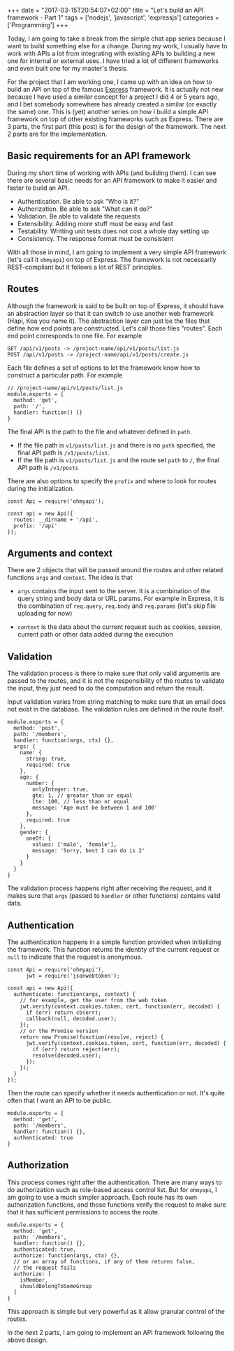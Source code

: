 +++
date = "2017-03-15T20:54:07+02:00"
title = "Let's build an API framework - Part 1"
tags = ['nodejs', 'javascript', 'expressjs']
categories = ['Programming']
+++

Today, I am going to take a break from the simple chat app series because I want to build something else for a change. During my work, I usually have to work with APIs a lot from integrating with existing APIs to building a new one for internal or external uses. I have tried a lot of different frameworks and even built one for my master's thesis.

<!--more-->

For the project that I am working one, I came up with an idea on how to build an API on top of the famous [Express](https://expressjs.com/) framework. It is actually not new because I have used a similar concept for a project I did 4 or 5 years ago, and I bet somebody somewhere has already created a similar (or exactly the same) one. This is (yet) another series on how I build a simple API framework on top of other existing frameworks such as Express. There are 3 parts, the first part (this post) is for the design of the framework. The next 2 parts are for the implementation.

## Basic requirements for an API framework
During my short time of working with APIs (and building them). I can see there are several basic needs for an API framework to make it easier and faster to build an API.

- Authentication. Be able to ask "Who is it?"
- Authorization. Be able to ask "What can it do?"
- Validation. Be able to validate the requests
- Extensibility. Adding more stuff must be easy and fast
- Testability. Writting unit tests does not cost a whole day setting up
- Consistency. The response format must be consistent

With all those in mind, I am going to implement a very simple API framework (let's call it `ohmyapi`) on top of Express. The framework is not necessarily REST-compliant but it follows a lot of REST principles.

## Routes
Although the framework is said to be built on top of Express, it should have an abstraction layer so that it can switch to use another web framework (Hapi, Koa you name it). The abstraction layer can just be the files that define how end points are constructed. Let's call those files "routes". Each end point corresponds to one file. For example

```
GET /api/v1/posts -> /project-name/api/v1/posts/list.js
POST /api/v1/posts -> /project-name/api/v1/posts/create.js
```

Each file defines a set of options to let the framework know how to construct a particular path. For example

```
// /project-name/api/v1/posts/list.js
module.exports = {
  method: 'get',
  path: '/',
  handler: function() {}
}
```

The final API is the path to the file and whatever defined in `path`.

- If the file path is `v1/posts/list.js` and there is no `path` specified, the final API path is `/v1/posts/list`.
- If the file path is `v1/posts/list.js` and the route set `path` to `/`, the final API path is `/v1/posts`

There are also options to specify the `prefix` and where to look for routes during the initialization.

```
const Api = require('ohmyapi');

const api = new Api({
  routes: __dirname + '/api',
  prefix: '/api'
});
```

## Arguments and context
There are 2 objects that will be passed around the routes and other related functions `args` and `context`. The idea is that

- `args` contains the input sent to the server. It is a combination of the query string and body data or URL params. For example in Express, it is the combination of `req.query`, `req.body` and `req.params` (let's skip file uploading for now)

- `context` is the data about the current request such as cookies, session, current path or other data added during the execution

## Validation
The validation process is there to make sure that only valid arguments are passed to the routes, and it is not the responsibility of the routes to validate the input, they just need to do the computation and return the result.

Input validation varies from string matching to make sure that an email does not exist in the database. The validation rules are defined in the route itself.

```
module.exports = {
  method: 'post',
  path: '/members',
  handler: function(args, ctx) {},
  args: {
    name: {
      string: true,
      required: true
    },
    age: {
      number: {
        onlyInteger: true,
        gte: 1, // greater than or equal
        lte: 100, // less than or equal
        message: 'Age must be between 1 and 100'
      },
      required: true
    },
    gender: {
      oneOf: {
        values: ['male', 'female'],
        message: 'Sorry, best I can do is 2'
      }
    }
  }
}
```

The validation process happens right after receiving the request, and it makes sure that `args` (passed to `handler` or other functions) contains valid data.

## Authentication
The authentication happens in a simple function provided when initializing the framework. This function returns the identity of the current request or `null` to indicate that the request is anonymous.

```
const Api = require('ohmyapi'),
      jwt = require('jsonwebtoken');

const api = new Api({
  authenticate: function(args, context) {
    // for example, get the user from the web token
    jwt.verify(context.cookies.token, cert, function(err, decoded) {
      if (err) return cb(err);
      callback(null, decoded.user);
    });
    // or the Promise version
    return new Promise(function(resolve, reject) {
      jwt.verify(context.cookies.token, cert, function(err, decoded) {
        if (err) return reject(err);
        resolve(decoded.user);
      });
    });
  }
});
```

Then the route can specify whether it needs authentication or not. It's quite often that I want an API to be public.

```
module.exports = {
  method: 'get',
  path: '/members',
  handler: function() {},
  authenticated: true
}
```

## Authorization
This process comes right after the authentication. There are many ways to do authorization such as role-based access control list. But for `ohmyapi`, I am going to use a much simpler approach. Each route has its own authorization functions, and those functions verify the request to make sure that it has sufficient permissions to access the route.

```
module.exports = {
  method: 'get',
  path: '/members',
  handler: function() {},
  authenticated: true,
  authorize: function(args, ctx) {},
  // or an array of functions, if any of them returns false,
  // the request fails
  authorize: [
    isMember,
    shouldBelongToSomeGroup
  ]
}
```

This approach is simple but very powerful as it allow granular control of the routes.

In the next 2 parts, I am going to implement an API framework following the above design.
